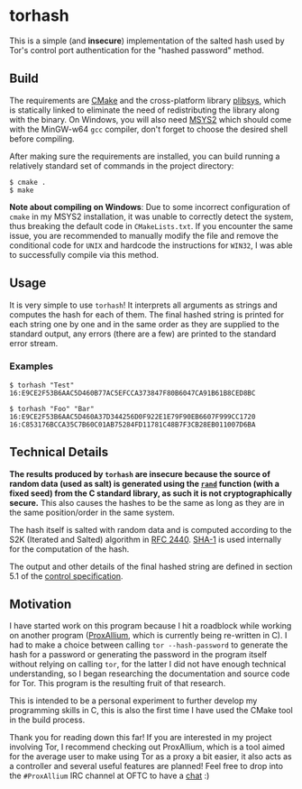 # torhash

This is a simple (and **insecure**) implementation of the salted hash used by Tor's control port authentication for the "hashed password" method.

## Build

The requirements are [CMake](https://cmake.org) and the cross-platform library [plibsys](https://github.com/saprykin/plibsys), which is statically linked to eliminate the need of redistributing the library along with the binary. On Windows, you will also need [MSYS2](https://www.msys2.org/) which should come with the MinGW-w64 `gcc` compiler, don't forget to choose the desired shell before compiling.

After making sure the requirements are installed, you can build running a relatively standard set of commands in the project directory:
```
$ cmake .
$ make
```

**Note about compiling on Windows**: Due to some incorrect configuration of `cmake` in my MSYS2 installation, it was unable to correctly detect the system, thus breaking the default code in `CMakeLists.txt`. If you encounter the same issue, you are recommended to manually modify the file and remove the conditional code for `UNIX` and hardcode the instructions for `WIN32`, I was able to successfully compile via this method.

## Usage

It is very simple to use `torhash`! It interprets all arguments as strings and computes the hash for each of them. The final hashed string is printed for each string one by one and in the same order as they are supplied to the standard output, any errors (there are a few) are printed to the standard error stream.

### Examples

```
$ torhash "Test"
16:E9CE2F53B6AAC5D460B77AC5EFCCA373847F80B6047CA91B61B8CED8BC
```

```
$ torhash "Foo" "Bar"
16:E9CE2F53B6AAC5D460A37D344256D0F922E1E79F90EB6607F999CC1720
16:C853176BCCA35C7B60C01AB75284FD11781C48B7F3CB28EB011007D6BA
```

## Technical Details

**The results produced by `torhash` are insecure because the source of random data (used as salt) is generated using the [`rand`](https://en.cppreference.com/w/c/numeric/random/rand) function (with a fixed seed) from the C standard library, as such it is not cryptographically secure.** This also causes the hashes to be the same as long as they are in the same position/order in the same system.

The hash itself is salted with random data and is computed according to the S2K (Iterated and Salted) algorithm in [RFC 2440](https://tools.ietf.org/html/rfc2440). [SHA-1](https://en.wikipedia.org/wiki/SHA-1) is used internally for the computation of the hash.

The output and other details of the final hashed string are defined in section 5.1 of the [control specification](https://gitweb.torproject.org/torspec.git/tree/control-spec.txt).

## Motivation

I have started work on this program because I hit a roadblock while working on another program ([ProxAllium](https://proxallium.dtw.tools), which is currently being re-written in C). I had to make a choice between calling `tor --hash-password` to generate the hash for a password or generating the password in the program itself without relying on calling `tor`, for the latter I did not have enough technical understanding, so I began researching the documentation and source code for Tor. This program is the resulting fruit of that research.

This is intended to be a personal experiment to further develop my programming skills in C, this is also the first time I have used the CMake tool in the build process.

Thank you for reading down this far! If you are interested in my project involving Tor, I recommend checking out ProxAllium, which is a tool aimed for the average user to make using Tor as a proxy a bit easier, it also acts as a controller and several useful features are planned! Feel free to drop into the `#ProxAllium` IRC channel at OFTC to have a [chat](https://proxallium.dtw.tools/chat) :)
